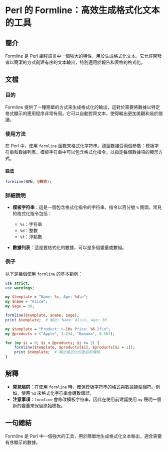 <!--
Meta Description: # Perl 的 Formline：高效生成格式化文本的工具 ## 簡介 Formline 是 Perl 編程語言中一個強大的特性，用於生成格式化文本。它允許開發者以簡潔的方式創建有序的文本輸出，特別適用於報告和表格的格式化。 ## 文檔 ### 目的 Formline 提供了一種簡單的方式來生成格...
Meta Keywords: formline, perl, template, name, age
-->

# Perl 的 Formline：高效生成格式化文本的工具

## 簡介
Formline 是 Perl 編程語言中一個強大的特性，用於生成格式化文本。它允許開發者以簡潔的方式創建有序的文本輸出，特別適用於報告和表格的格式化。

## 文檔
### 目的
Formline 提供了一種簡單的方式來生成格式化的輸出，這對於需要將數據以特定格式顯示的應用程序非常有用。它可以自動對齊文本，使得輸出更加美觀和易於閱讀。

### 使用方法
在 Perl 中，使用 `formline` 函數來格式化字符串。該函數接受兩個參數：模板字符串和數據列表。模板字符串中可以包含格式化指令，以指定每個數據項的顯示方式。

#### 語法
```perl
formline(模板, @數據);
```

### 詳細說明
- **模板字符串**：這是一個包含格式化指令的字符串，指令以百分號 `%` 開頭。常見的格式化指令包括：
  - `%s`：字符串
  - `%d`：整數
  - `%f`：浮點數

- **數據列表**：這是要格式化的數據，可以是多個變量或數組。

### 例子
以下是幾個使用 `formline` 的基本範例：

```perl
use strict;
use warnings;

my $template = "Name: %s, Age: %d\n";
my $name = "Alice";
my $age = 30;

formline($template, $name, $age);
print $template;  # 輸出: Name: Alice, Age: 30
```

```perl
my $template = "Product: %-10s Price: %6.2f\n";
my @products = ("Apple", 1.234, "Banana", 0.567);

for (my $i = 0; $i < @products; $i += 2) {
    formline($template, $products[$i], $products[$i + 1]);
    print $template;  # 輸出格式化的產品和價格
}
```

## 解釋
- **常見陷阱**：在使用 `formline` 時，確保模板字符串的格式與數據類型相符。例如，使用 `%d` 來格式化字符串會導致錯誤。
- **注意事項**：`formline` 會修改模板字符串，因此在使用前建議使用 `my` 聲明一個新的變量來保留原始模板。

## 一句總結
Formline 是 Perl 中一個強大的工具，用於簡單地生成格式化文本輸出，適合需要有序顯示的數據。